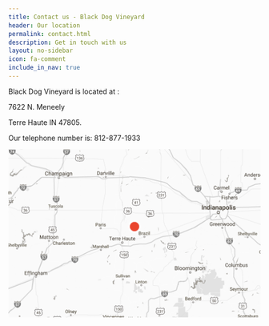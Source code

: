 ```yaml
---
title: Contact us - Black Dog Vineyard
header: Our location
permalink: contact.html
description: Get in touch with us
layout: no-sidebar
icon: fa-comment
include_in_nav: true
---
```

Black Dog Vineyard is located at :

7622 N. Meneely

Terre Haute IN 47805.

Our telephone number is: 812-877-1933

![](/images/blackdog_vineyard_location.png)
